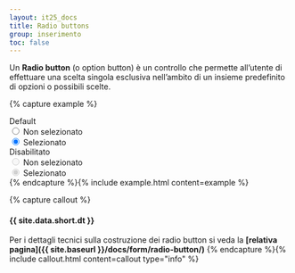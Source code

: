 ```yaml
---
layout: it25_docs
title: Radio buttons
group: inserimento
toc: false
---
```


Un **Radio button** (o option button) è un controllo che permette all’utente di effettuare una scelta singola esclusiva nell’ambito
di un insieme predefinito di opzioni o possibili scelte.

{% capture example %}
  <div class="row">
    <div class="col">
    <div>Default</div>
      <div class="form-check form-check-inline">
        <input name="gruppo1" type="radio" id="radio1">
        <label for="radio1">Non selezionato</label>
      </div>
      <div class="form-check form-check-inline">
        <input name="gruppo1" type="radio" id="radio2" checked>
        <label for="radio2">Selezionato</label>
      </div>
    </div>
    <div class="col">
      <div>Disabilitato</div>
      <div class="form-check form-check-inline">
        <input name="gruppo2" type="radio" id="radio3" disabled>
        <label for="radio3">Non selezionato</label>
      </div>
      <div class="form-check form-check-inline">
        <input name="gruppo2" type="radio" id="radio4" checked disabled>
        <label for="radio4">Selezionato</label>
      </div>
    </div>
  </div>
{% endcapture %}{% include example.html content=example %}


{% capture callout %}
#### {{ site.data.short.dt }}
Per i dettagli tecnici sulla costruzione dei radio button si veda la **[relativa pagina]({{ site.baseurl }}/docs/form/radio-button/)**
{% endcapture %}{% include callout.html content=callout type="info" %}


